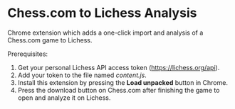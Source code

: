 # Chess.com to Lichess Analysis
 Chrome extension which adds a one-click import and analysis of a Chess.com game to Lichess.  
 
 Prerequisites:  
 1. Get your personal Lichess API access token (https://lichess.org/api).
 2. Add your token to the file named _content.js_.
 3. Install this extension by pressing the **Load unpacked** button in Chrome.
 4. Press the download button on Chess.com after finishing the game to open and analyze it on Lichess. 
